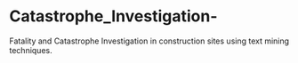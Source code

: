 # Catastrophe_Investigation-
Fatality and Catastrophe Investigation in construction sites using text mining techniques.
